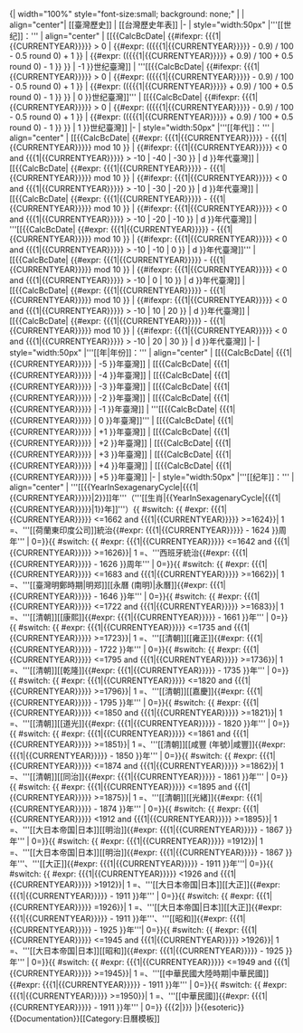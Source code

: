 {| width="100%" style="font-size:small; background: none;"
|
| align="center"| [[臺灣歷史]] | [[台灣歷史年表]]
|-
| style="width:50px" |'''[[世纪]]：'''
| align="center" | [[{{CalcBcDate| {{#ifexpr: {{{1|{{CURRENTYEAR}}}}} > 0 | {{#expr: (({{{1|{{CURRENTYEAR}}}}} - 0.9) / 100 - 0.5 round 0) + 1 }} | {{#expr: (({{{1|{{CURRENTYEAR}}}}} + 0.9) / 100 + 0.5 round 0) - 1 }} }} | -1 }}世纪臺灣]] | '''[[{{CalcBcDate| {{#ifexpr: {{{1|{{CURRENTYEAR}}}}} > 0 | {{#expr: (({{{1|{{CURRENTYEAR}}}}} - 0.9) / 100 - 0.5 round 0) + 1 }} | {{#expr: (({{{1|{{CURRENTYEAR}}}}} + 0.9) / 100 + 0.5 round 0) - 1 }} }} | 0 }}世纪臺灣]]''' | [[{{CalcBcDate| {{#ifexpr: {{{1|{{CURRENTYEAR}}}}} > 0 | {{#expr: (({{{1|{{CURRENTYEAR}}}}} - 0.9) / 100 - 0.5 round 0) + 1 }} | {{#expr: (({{{1|{{CURRENTYEAR}}}}} + 0.9) / 100 + 0.5 round 0) - 1 }} }} | 1 }}世纪臺灣]]
|-
| style="width:50px" |'''[[年代]]：'''
| align="center" | [[{{CalcBcDate| {{#expr: {{{1|{{CURRENTYEAR}}}}} - {{{1|{{CURRENTYEAR}}}}} mod 10 }} | {{#ifexpr: {{{1|{{CURRENTYEAR}}}}} < 0 and {{{1|{{CURRENTYEAR}}}}} > -10 | -40 | -30 }} | d }}年代臺灣]] | [[{{CalcBcDate| {{#expr: {{{1|{{CURRENTYEAR}}}}} - {{{1|{{CURRENTYEAR}}}}} mod 10 }} | {{#ifexpr: {{{1|{{CURRENTYEAR}}}}} < 0 and {{{1|{{CURRENTYEAR}}}}} > -10 | -30 | -20 }} | d }}年代臺灣]] | [[{{CalcBcDate| {{#expr: {{{1|{{CURRENTYEAR}}}}} - {{{1|{{CURRENTYEAR}}}}} mod 10 }} | {{#ifexpr: {{{1|{{CURRENTYEAR}}}}} < 0 and {{{1|{{CURRENTYEAR}}}}} > -10 | -20 | -10 }} | d }}年代臺灣]] | '''[[{{CalcBcDate| {{#expr: {{{1|{{CURRENTYEAR}}}}} - {{{1|{{CURRENTYEAR}}}}} mod 10 }} | {{#ifexpr: {{{1|{{CURRENTYEAR}}}}} < 0 and {{{1|{{CURRENTYEAR}}}}} > -10 | -10 | 0 }} | d }}年代臺灣]]''' | [[{{CalcBcDate| {{#expr: {{{1|{{CURRENTYEAR}}}}} - {{{1|{{CURRENTYEAR}}}}} mod 10 }} | {{#ifexpr: {{{1|{{CURRENTYEAR}}}}} < 0 and {{{1|{{CURRENTYEAR}}}}} > -10 | 0 | 10 }} | d }}年代臺灣]] | [[{{CalcBcDate| {{#expr: {{{1|{{CURRENTYEAR}}}}} - {{{1|{{CURRENTYEAR}}}}} mod 10 }} | {{#ifexpr: {{{1|{{CURRENTYEAR}}}}} < 0 and {{{1|{{CURRENTYEAR}}}}} > -10 | 10 | 20 }} | d }}年代臺灣]] | [[{{CalcBcDate| {{#expr: {{{1|{{CURRENTYEAR}}}}} - {{{1|{{CURRENTYEAR}}}}} mod 10 }} | {{#ifexpr: {{{1|{{CURRENTYEAR}}}}} < 0 and {{{1|{{CURRENTYEAR}}}}} > -10 | 20 | 30 }} | d }}年代臺灣]]
|- 
| style="width:50px" |'''[[年|年份]]：'''
| align="center" | [[{{CalcBcDate| {{{1|{{CURRENTYEAR}}}}} | -5 }}年臺灣]] | [[{{CalcBcDate| {{{1|{{CURRENTYEAR}}}}} | -4 }}年臺灣]] | [[{{CalcBcDate| {{{1|{{CURRENTYEAR}}}}} | -3 }}年臺灣]] | [[{{CalcBcDate| {{{1|{{CURRENTYEAR}}}}} | -2 }}年臺灣]] | [[{{CalcBcDate| {{{1|{{CURRENTYEAR}}}}} | -1 }}年臺灣]] | '''[[{{CalcBcDate| {{{1|{{CURRENTYEAR}}}}} | 0 }}年臺灣]]''' | [[{{CalcBcDate| {{{1|{{CURRENTYEAR}}}}} | +1 }}年臺灣]] | [[{{CalcBcDate| {{{1|{{CURRENTYEAR}}}}} | +2 }}年臺灣]] | [[{{CalcBcDate| {{{1|{{CURRENTYEAR}}}}} | +3 }}年臺灣]] | [[{{CalcBcDate| {{{1|{{CURRENTYEAR}}}}} | +4 }}年臺灣]] | [[{{CalcBcDate| {{{1|{{CURRENTYEAR}}}}} | +5 }}年臺灣]]
|- 
| style="width:50px" |'''[[纪年]]：'''
| align="center" | '''[[{{YearInSexagenaryCycle|{{{1|{{CURRENTYEAR}}}}}|2}}]]年'''（'''[[生肖|{{YearInSexagenaryCycle|{{{1|{{CURRENTYEAR}}}}}|1}}年]]'''）{{ #switch: {{ #expr: {{{1|{{CURRENTYEAR}}}}} <=1662 and {{{1|{{CURRENTYEAR}}}}} >=1624}}| 1 =、'''[[荷蘭東印度公司]]統治{{#expr: {{{1|{{CURRENTYEAR}}}}} - 1624 }}周年''' | 0=}}{{ #switch: {{ #expr: {{{1|{{CURRENTYEAR}}}}} <=1642 and {{{1|{{CURRENTYEAR}}}}} >=1626}}| 1 =、'''西班牙統治{{#expr: {{{1|{{CURRENTYEAR}}}}} - 1626 }}周年''' | 0=}}{{ #switch: {{ #expr: {{{1|{{CURRENTYEAR}}}}} <=1683 and {{{1|{{CURRENTYEAR}}}}} >=1662}}| 1 =、'''[[臺灣明鄭時期|明郑]][[永曆 (南明)|永曆]]{{#expr: {{{1|{{CURRENTYEAR}}}}} - 1646 }}年''' | 0=}}{{ #switch: {{ #expr: {{{1|{{CURRENTYEAR}}}}} <=1722 and {{{1|{{CURRENTYEAR}}}}} >=1683}}| 1 =、'''[[清朝]][[康熙]]{{#expr: {{{1|{{CURRENTYEAR}}}}} - 1661 }}年''' | 0=}}{{ #switch: {{ #expr: {{{1|{{CURRENTYEAR}}}}} <=1735 and {{{1|{{CURRENTYEAR}}}}} >=1723}}| 1 =、'''[[清朝]][[雍正]]{{#expr: {{{1|{{CURRENTYEAR}}}}} - 1722 }}年''' | 0=}}{{ #switch: {{ #expr: {{{1|{{CURRENTYEAR}}}}} <=1795 and {{{1|{{CURRENTYEAR}}}}} >=1736}}| 1 =、'''[[清朝]][[乾隆]]{{#expr: {{{1|{{CURRENTYEAR}}}}} - 1735 }}年''' | 0=}}{{ #switch: {{ #expr: {{{1|{{CURRENTYEAR}}}}} <=1820 and {{{1|{{CURRENTYEAR}}}}} >=1796}}| 1 =、'''[[清朝]][[嘉慶]]{{#expr: {{{1|{{CURRENTYEAR}}}}} - 1795 }}年''' | 0=}}{{ #switch: {{ #expr: {{{1|{{CURRENTYEAR}}}}} <=1850 and {{{1|{{CURRENTYEAR}}}}} >=1821}}| 1 =、'''[[清朝]][[道光]]{{#expr: {{{1|{{CURRENTYEAR}}}}} - 1820 }}年''' | 0=}}{{ #switch: {{ #expr: {{{1|{{CURRENTYEAR}}}}} <=1861 and {{{1|{{CURRENTYEAR}}}}} >=1851}}| 1 =、'''[[清朝]][[咸豐 (年號)|咸豐]]{{#expr: {{{1|{{CURRENTYEAR}}}}} - 1850 }}年''' | 0=}}{{ #switch: {{ #expr: {{{1|{{CURRENTYEAR}}}}} <=1874 and {{{1|{{CURRENTYEAR}}}}} >=1862}}| 1 =、'''[[清朝]][[同治]]{{#expr: {{{1|{{CURRENTYEAR}}}}} - 1861 }}年''' | 0=}}{{ #switch: {{ #expr: {{{1|{{CURRENTYEAR}}}}} <=1895 and {{{1|{{CURRENTYEAR}}}}} >=1875}}| 1 =、'''[[清朝]][[光緒]]{{#expr: {{{1|{{CURRENTYEAR}}}}} - 1874 }}年''' | 0=}}{{ #switch: {{ #expr: {{{1|{{CURRENTYEAR}}}}} <1912 and {{{1|{{CURRENTYEAR}}}}} >=1895}}| 1 =、'''[[大日本帝国|日本]][[明治]]{{#expr: {{{1|{{CURRENTYEAR}}}}} - 1867 }}年''' | 0=}}{{ #switch: {{ #expr: {{{1|{{CURRENTYEAR}}}}} =1912}}| 1 =、'''[[大日本帝国|日本]][[明治]]{{#expr: {{{1|{{CURRENTYEAR}}}}} - 1867 }}年'''、'''[[大正]]{{#expr: {{{1|{{CURRENTYEAR}}}}} - 1911 }}年'''| 0=}}{{ #switch: {{ #expr: {{{1|{{CURRENTYEAR}}}}} <1926 and {{{1|{{CURRENTYEAR}}}}} >1912}}| 1 =、'''[[大日本帝国|日本]][[大正]]{{#expr: {{{1|{{CURRENTYEAR}}}}} - 1911 }}年''' | 0=}}{{ #switch: {{ #expr: {{{1|{{CURRENTYEAR}}}}} =1926}}| 1 =、'''[[大日本帝国|日本]][[大正]]{{#expr: {{{1|{{CURRENTYEAR}}}}} - 1911 }}年'''、'''[[昭和]]{{#expr: {{{1|{{CURRENTYEAR}}}}} - 1925 }}年'''| 0=}}{{ #switch: {{ #expr: {{{1|{{CURRENTYEAR}}}}} <=1945 and {{{1|{{CURRENTYEAR}}}}} >1926}}| 1 =、'''[[大日本帝国|日本]][[昭和]]{{#expr: {{{1|{{CURRENTYEAR}}}}} - 1925 }}年''' | 0=}}{{ #switch: {{ #expr: {{{1|{{CURRENTYEAR}}}}} <=1949 and {{{1|{{CURRENTYEAR}}}}} >=1945}}| 1 =、'''[[中華民國大陸時期|中華民國]]{{#expr: {{{1|{{CURRENTYEAR}}}}} - 1911 }}年''' | 0=}}{{ #switch: {{ #expr: {{{1|{{CURRENTYEAR}}}}} >=1950}}| 1 =、'''[[中華民國]]{{#expr: {{{1|{{CURRENTYEAR}}}}} - 1911 }}年''' | 0=}}
{{{2|}}}
|}<noinclude>{{esoteric}}{{Documentation}}[[Category:日曆模板]]
</noinclude>
